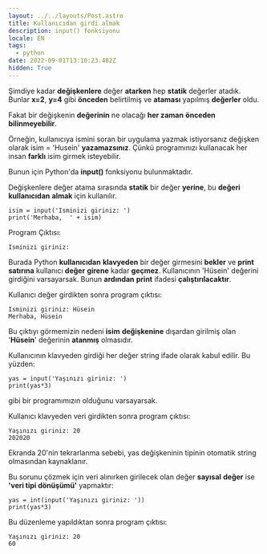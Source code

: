 ```yaml
---
layout: ../../layouts/Post.astro
title: Kullanıcıdan girdi almak
description: input() fonksiyonu
locale: EN
tags:
  - python
date: 2022-09-01T13:10:23.402Z
hidden: True
---
```


Şimdiye kadar **değişkenlere** değer **atarken** hep **statik** değerler atadık.
Bunlar **x=2**, **y=4** gibi **önceden** belirtilmiş ve **ataması** yapılmış **değerler** oldu.

Fakat bir değişkenin **değerinin** ne olacağı **her zaman** **önceden** **bilinmeyebilir**.

Örneğin, kullanıcıya ismini soran bir uygulama yazmak istiyorsanız değişken olarak
isim = 'Husein' **yazamazsınız**. Çünkü programınızı kullanacak her insan **farklı** isim girmek isteyebilir.

Bunun için Python'da **input()** fonksiyonu bulunmaktadır.

Değişkenlere değer atama sırasında **statik** bir değer **yerine**, bu **değeri** **kullanıcıdan** **almak** için kullanılır.

    isim = input('Isminizi giriniz: ')
    print('Merhaba,  ' + isim)

Program Çıktısı:

    Isminizi giriniz:

Burada Python **kullanıcıdan** **klavyeden** bir değer girmesini **bekler** ve **print** **satırına** kullanıcı **değer** **girene** kadar **geçmez**. Kullanıcının 'Hüsein' değerini girdiğini varsayarsak. Bunun **ardından** **print** ifadesi **çalıştırılacaktır**.

Kullanıcı değer girdikten sonra program çıktısı:

    Isminizi giriniz: Hüsein
    Merhaba, Hüsein

Bu çıktıyı görmemizin nedeni **isim** **değişkenine** dışardan girilmiş olan '**Hüsein**' değerinin **atanmış** olmasıdır.

Kullanıcının klavyeden girdiği her değer string ifade olarak kabul edilir. Bu yüzden:

    yas = input('Yaşınızı giriniz: ')
    print(yas*3)

gibi bir programımızın olduğunu varsayarsak.

Kullanıcı klavyeden veri girdikten sonra program çıktısı:

    Yaşınızı giriniz: 20
    202020

Ekranda 20'nin tekrarlanma sebebi, yas değişkeninin tipinin otomatik string olmasından kaynaklanır.

Bu sorunu çözmek için veri alınırken girilecek olan değer **sayısal** **değer** ise **'veri tipi dönüşümü'** yapmaktır:

    yas = int(input('Yaşınızı giriniz: '))
    print(yas*3)

Bu düzenleme yapıldıktan sonra program çıktısı:

    Yaşınızı giriniz: 20
    60
